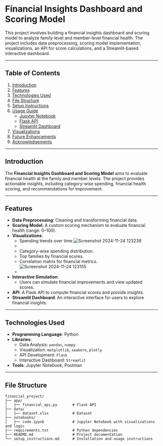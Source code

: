 # Financial Insights Dashboard and Scoring Model

This project involves building a financial insights dashboard and scoring model to analyze family-level and member-level financial health. The project includes data preprocessing, scoring model implementation, visualizations, an API for score calculations, and a Streamlit-based interactive dashboard.

---

## Table of Contents

1. [Introduction](#introduction)
2. [Features](#features)
3. [Technologies Used](#technologies-used)
4. [File Structure](#file-structure)
5. [Setup Instructions](#setup-instructions)
6. [Usage Guide](#usage-guide)
   - [Jupyter Notebook](#jupyter-notebook)
   - [Flask API](#flask-api)
   - [Streamlit Dashboard](#streamlit-dashboard)
7. [Visualizations](#visualizations)
8. [Future Enhancements](#future-enhancements)
9. [Acknowledgements](#acknowledgements)

---

## Introduction

The **Financial Insights Dashboard and Scoring Model** aims to evaluate financial health at the family and member levels. The project provides actionable insights, including category-wise spending, financial health scoring, and recommendations for improvement.

---

## Features

- **Data Preprocessing**: Cleaning and transforming financial data.
- **Scoring Model**: A custom scoring mechanism to evaluate financial health (range: 0–100).
- **Visualizations**:
  - Spending trends over time.![Screenshot 2024-11-24 123238](https://github.com/user-attachments/assets/cf21b2a4-d752-49d3-9826-90c0b9496f7f)
  - 
  - Category-wise spending distribution.
  - Top families by financial scores.
  - Correlation matrix for financial metrics.![Screenshot 2024-11-24 123155](https://github.com/user-attachments/assets/c8856cac-f5c1-4831-98f3-4599a98c3982)
  - 
- **Interactive Simulation**:
  - Users can simulate financial improvements and view updated scores.
- **API**: A Flask API to compute financial scores and provide insights.
- **Streamlit Dashboard**: An interactive interface for users to explore financial insights.

---

## Technologies Used

- **Programming Language**: Python
- **Libraries**:
  - Data Analysis: `pandas`, `numpy`
  - Visualization: `matplotlib`, `seaborn`, `plotly`
  - API Development: `Flask`
  - Interactive Dashboard: `Streamlit`
- **Tools**: Jupyter Notebook, Postman

---

## File Structure

```plaintext
financial_project/
├── app/
│   ├── financial_api.py       # Flask API
├── data/
│   ├── dataset.xlsx           # Dataset
├── notebooks/
│   ├── code.ipynb             # Jupyter Notebook with visualizations and logic
├── requirements.txt           # Python dependencies
├── README.md                  # Project documentation
└── setup_instructions.md      # Installation and usage instructions
